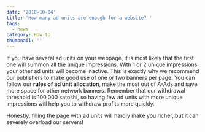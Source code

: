 ```yaml
---
date: '2018-10-04'
title: 'How many ad units are enough for a website? '
tags:
  - news
category: How to
thumbnail: ''
---
```

If you have several ad units on your webpage, it is most likely that the first one will summon all the unique impressions. With 1 or 2 unique impressions your other ad units will become inactive. This is exactly why we recommend our publishers to make good use of one or two banners per page. You can follow our **rules of ad unit allocation**, make the most out of A-Ads and save more space for other network banners. Remember that our withdrawal threshold is 100,000 satoshi, so having few ad units with more unique impressions will help you to withdraw profits more quickly. 

Honestly, filling the page with ad units will hardly make you richer, but it can severely overload our servers!
